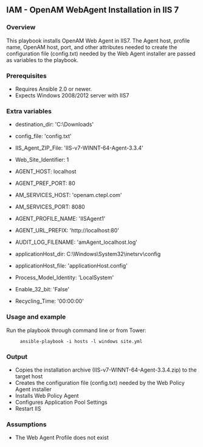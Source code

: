 ## IAM - OpenAM WebAgent Installation in IIS 7

### Overview

This playbook installs OpenAM Web Agent in IIS7. The Agent host, profile name, OpenAM host, port, and other attributes needed to create the configuration file (config.txt) needed by the Web Agent installer are passed as variables to the playbook.

### Prerequisites

- Requires Ansible 2.0 or newer.
- Expects Windows 2008/2012 server with IIS7

### Extra variables

- destination_dir: 'C:\Downloads'
- config_file: 'config.txt'
- IIS_Agent_ZIP_File: 'IIS-v7-WINNT-64-Agent-3.3.4'

- Web_Site_Identifier: 1
- AGENT_HOST: localhost
- AGENT_PREF_PORT: 80
- AM_SERVICES_HOST: 'openam.ctepl.com'
- AM_SERVICES_PORT: 8080
- AGENT_PROFILE_NAME: 'IISAgent1'
- AGENT_URL_PREFIX: 'http://localhost:80'
- AUDIT_LOG_FILENAME: 'amAgent_localhost.log'

- applicationHost_dir: C:\Windows\System32\inetsrv\config
- applicationHost_file: 'applicationHost.config'

- Process_Model_Identity: 'LocalSystem'
- Enable_32_bit: 'False'
- Recycling_Time: '00:00:00'

### Usage and example

Run the playbook through command line or from Tower:

         ansible-playbook -i hosts -l windows site.yml

### Output

- Copies the installation archive (IIS-v7-WINNT-64-Agent-3.3.4.zip) to the target host
- Creates the configuration file (config.txt) needed by the Web Policy Agent installer
- Installs Web Policy Agent
- Configures Application Pool Settings
- Restart IIS

### Assumptions
- The Web Agent Profile does not exist
